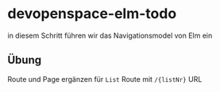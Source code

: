 # devopenspace-elm-todo

in diesem Schritt führen wir das Navigationsmodel von Elm ein

## Übung

Route und Page ergänzen für `List` Route mit `/{listNr}` URL